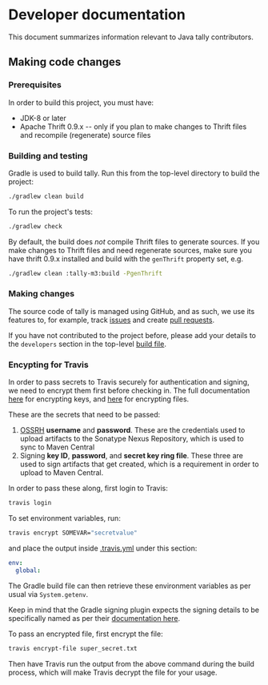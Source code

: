 # Developer documentation

This document summarizes information relevant to Java tally contributors.

## Making code changes

### Prerequisites
In order to build this project, you must have:
- JDK-8 or later
- Apache Thrift 0.9.x -- only if you plan to make changes to Thrift files and recompile (regenerate) source files

### Building and testing
Gradle is used to build tally. Run this from the top-level directory to build the project:
```bash
./gradlew clean build
```

To run the project's tests:
```bash
./gradlew check
```

By default, the build does *not* compile Thrift files to generate sources. If you make changes to Thrift files and need
regenerate sources, make sure you have thrift 0.9.x installed and build with the `genThrift` property set, e.g.
```bash
./gradlew clean :tally-m3:build -PgenThrift
``` 

### Making changes
The source code of tally is managed using GitHub, and as such, we use its features to, for example,
track [issues](https://help.github.com/articles/about-issues/) and create
[pull requests](https://help.github.com/articles/creating-a-pull-request/). 

If you have not contributed to the project before, please add your details to the `developers`
section in the top-level [build file](build.gradle).

### Encypting for Travis
In order to pass secrets to Travis securely for authentication and signing, we need to encrypt them
first before checking in. The full documentation [here](https://docs.travis-ci.com/user/encryption-keys/)
for encrypting keys, and [here](https://docs.travis-ci.com/user/encrypting-files/) for encrypting files.

These are the secrets that need to be passed:
1. [OSSRH](http://central.sonatype.org/pages/ossrh-guide.html) **username** and **password**. These are
the credentials used to upload artifacts to the Sonatype Nexus Repository, which is used to sync to
Maven Central
1. Signing **key ID**, **password**, and **secret key ring file**. These three are used to sign
artifacts that get created, which is a requirement in order to upload to Maven Central.

In order to pass these along, first login to Travis:
```bash
travis login
```

To set environment variables, run:
```bash
travis encrypt SOMEVAR="secretvalue"
```
and place the output inside [.travis.yml](.travis.yml) under this section:
```yaml
env:
  global:
```
The Gradle build file can then retrieve these environment variables as per usual via `System.getenv`.

Keep in mind that the Gradle signing plugin expects the signing details to be specifically named as per
their [documentation here](https://docs.gradle.org/current/userguide/signing_plugin.html#sec:signatory_credentials). 

To pass an encrypted file, first encrypt the file:
```bash
travis encrypt-file super_secret.txt
```

Then have Travis run the output from the above command during the build process, which will make Travis
decrypt the file for your usage.

